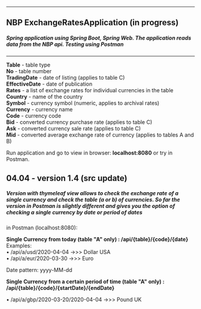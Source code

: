 ------------
NBP ExchangeRatesApplication (in progress)
------------
##### Spring application using Spring Boot, Spring Web. The application reads data from the NBP api. Testing using Postman ######

------------

**Table** - table type</br>
**No** - table number</br>
**TradingDate** - date of listing (applies to table C)</br>
**EffectiveDate** - date of publication</br>
**Rates** - a list of exchange rates for individual currencies in the table</br>
**Country** - name of the country</br>
**Symbol** - currency symbol (numeric, applies to archival rates)</br>
**Currency** - currency name</br>
**Code** - currency code</br>
**Bid** - converted currency purchase rate (applies to table C)</br>
**Ask** - converted currency sale rate (applies to table C)</br>
**Mid** - converted average exchange rate of currency (applies to tables A and B)




Run application and go to view in browser: **localhost:8080** or try in Postman.

04.04 - version 1.4 (src update)
------------
##### Version with thymeleaf view allows to check the exchange rate of a single currency and check the table (a or b) of currencies. So far the version in Postman is slightly different and gives you the option of checking a single currency by date or period of dates #####

in Postman (localhost:8080):

**Single Currency from today (table "A" only) : /api/{table}/{code}/{date}**</br>
Examples:</br>
• /api/a/usd/2020-04-04 ->>> Dollar USA </br>
• /api/a/eur/2020-03-30 ->>> Euro</br>

Date pattern: yyyy-MM-dd

**Single Currency from a certain period of time (table "A" only) : /api/{table}/{code}/{startDate}/{endDate}**  

• /api/a/gbp/2020-03-20/2020-04-04 ->>> Pound UK</br>

